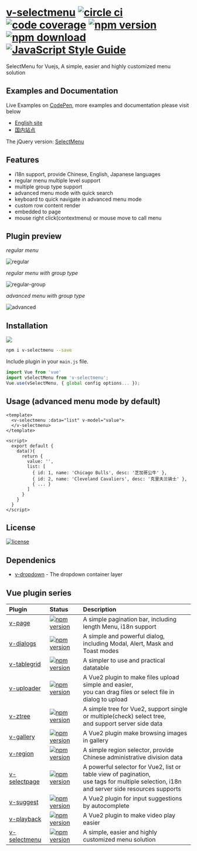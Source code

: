 # [v-selectmenu](https://terryz.github.io/vue/#/selectpage) [![circle ci](https://circleci.com/gh/TerryZ/v-selectmenu.svg?style=svg)](https://circleci.com/gh/TerryZ/v-selectmenu) [![code coverage](https://codecov.io/gh/TerryZ/v-selectmenu/branch/master/graph/badge.svg)](https://codecov.io/gh/TerryZ/v-selectmenu) [![npm version](https://img.shields.io/npm/v/v-selectmenu.svg)](https://www.npmjs.com/package/v-selectmenu) [![npm download](https://img.shields.io/npm/dy/v-selectmenu.svg)](https://www.npmjs.com/package/v-selectmenu) [![JavaScript Style Guide](https://img.shields.io/badge/code_style-standard-brightgreen.svg)](https://standardjs.com)

SelectMenu for Vuejs, A simple, easier and highly customized menu solution

## Examples and Documentation

Live Examples on [CodePen](https://codepen.io/terry05/pen/WNeEZRd), more examples and documentation please visit below

- [English site](https://terryz.github.io/vue/#/selectmenu)
- [国内站点](https://terryz.gitee.io/vue/#/selectmenu)

The jQuery version: [SelectMenu](https://github.com/TerryZ/SelectMenu)

## Features

- i18n support, provide Chinese, English, Japanese languages
- regular menu multiple level support
- multiple group type support
- advanced menu mode with quick search
- keyboard to quick navigate in advanced menu mode
- custom row content render
- embedded to page
- mouse right click(contextmenu) or mouse move to call menu

## Plugin preview

*regular menu*

![regular](https://terryz.github.io/image/v-selectmenu/v-selectmenu-regular.png)

*regular menu with group type*

![regular-group](https://terryz.github.io/image/v-selectmenu/v-selectmenu-regular-group.png)

*advanced menu with group type*

![advanced](https://terryz.github.io/image/v-selectmenu/v-selectmenu-advanced.png)


## Installation

<a href="https://nodei.co/npm/v-selectmenu/"><img src="https://nodei.co/npm/v-selectmenu.png"></a>

``` bash
npm i v-selectmenu --save
```

Include plugin in your `main.js` file.

```js
import Vue from 'vue'
import vSelectMenu from 'v-selectmenu';
Vue.use(vSelectMenu, { global config options... });
```

## Usage (advanced menu mode by default)

```vue
<template>
  <v-selectmenu :data="list" v-model="value">
  </v-selectmenu>
</template>

<script>
  export default {
    data(){
      return {
        value: '',
        list: [
          { id: 1, name: 'Chicago Bulls', desc: '芝加哥公牛' },
          { id: 2, name: 'Cleveland Cavaliers', desc: '克里夫兰骑士' },
          { ... }
        ]
      }
    }
  }
</script>
```

## License

[![license](https://img.shields.io/badge/license-MIT-brightgreen.svg)](https://mit-license.org/)

## Dependenics

- [v-dropdown](https://github.com/TerryZ/v-dropdown) - The dropdown container layer

## Vue plugin series

| Plugin | Status | Description |
| :---------------- | :-- | :-- |
| [v-page](https://github.com/TerryZ/v-page) | [![npm version](https://img.shields.io/npm/v/v-page.svg)](https://www.npmjs.com/package/v-page) | A simple pagination bar, including length Menu, i18n support |
| [v-dialogs](https://github.com/TerryZ/v-dialogs) | [![npm version](https://img.shields.io/npm/v/v-dialogs.svg)](https://www.npmjs.com/package/v-dialogs) | A simple and powerful dialog, including Modal, Alert, Mask and Toast modes |
| [v-tablegrid](https://github.com/TerryZ/v-tablegrid) | [![npm version](https://img.shields.io/npm/v/v-tablegrid.svg)](https://www.npmjs.com/package/v-tablegrid) | A simpler to use and practical datatable |
| [v-uploader](https://github.com/TerryZ/v-uploader) | [![npm version](https://img.shields.io/npm/v/v-uploader.svg)](https://www.npmjs.com/package/v-uploader) | A Vue2 plugin to make files upload simple and easier, <br>you can drag files or select file in dialog to upload |
| [v-ztree](https://github.com/TerryZ/v-ztree) | [![npm version](https://img.shields.io/npm/v/v-ztree.svg)](https://www.npmjs.com/package/v-ztree) | A simple tree for Vue2, support single or multiple(check) select tree, <br>and support server side data |
| [v-gallery](https://github.com/TerryZ/v-gallery) | [![npm version](https://img.shields.io/npm/v/v-gallery.svg)](https://www.npmjs.com/package/v-gallery) | A Vue2 plugin make browsing images in gallery |
| [v-region](https://github.com/TerryZ/v-region) | [![npm version](https://img.shields.io/npm/v/v-region.svg)](https://www.npmjs.com/package/v-region) | A simple region selector, provide Chinese administrative division data |
| [v-selectpage](https://github.com/TerryZ/v-selectpage) | [![npm version](https://img.shields.io/npm/v/v-selectpage.svg)](https://www.npmjs.com/package/v-selectpage) | A powerful selector for Vue2, list or table view of pagination, <br>use tags for multiple selection, i18n and server side resources supports |
| [v-suggest](https://github.com/TerryZ/v-suggest) | [![npm version](https://img.shields.io/npm/v/v-suggest.svg)](https://www.npmjs.com/package/v-suggest) | A Vue2 plugin for input suggestions by autocomplete |
| [v-playback](https://github.com/TerryZ/v-playback) | [![npm version](https://img.shields.io/npm/v/v-playback.svg)](https://www.npmjs.com/package/v-playback) | A Vue2 plugin to make video play easier |
| [v-selectmenu](https://github.com/TerryZ/v-selectmenu) | [![npm version](https://img.shields.io/npm/v/v-selectmenu.svg)](https://www.npmjs.com/package/v-selectmenu) | A simple, easier and highly customized menu solution |
